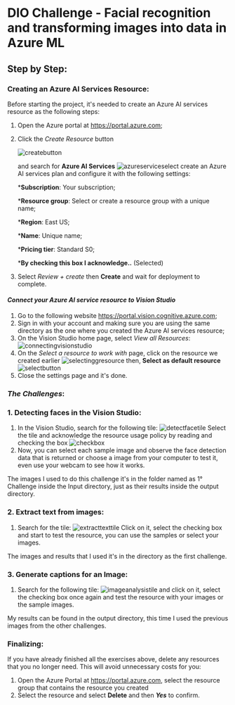 # DIO Challenge - Facial recognition and transforming images into data in Azure ML

## Step by Step: 
### Creating an Azure AI Services Resource:
Before starting the project, it's needed to create an Azure AI services resource as the following steps:
1. Open the Azure portal at https://portal.azure.com;
2. Click the _Create Resource_ button 

    ![createbutton](screenshots/create_resource.png)

    and search for **Azure AI Services**
    ![azureservice](screenshots/create_resource2.png)select create an Azure AI services plan and configure it with the following settings:
    
    ***Subscription**: Your subscription; 
    
    ***Resource group**: Select or create a resource group with a unique name;
    
    ***Region**: East US;
    
    ***Name**: Unique name; 
    
    ***Pricing tier**: Standard S0;
    
    ***By checking this box I acknowledge..** (Selected)

3. Select _Review + create_ then **Create** and wait for deployment to complete.

#### _Connect your Azure AI service resource to Vision Studio_
1. Go to the following website https://portal.vision.cognitive.azure.com;
2. Sign in with your account and making sure you are using the same directory as the one where you created the Azure AI services resource;
3. On the Vision Studio home page, select _View all Resources_:
    ![connectingvisionstudio](screenshots/connecting.png)
4. On the _Select a resource to work with_ page, click on the resource we created earlier
![selectinggresource](screenshots/connecting2.png)
then, **Select as default resource**
![selectbutton](screenshots/connecting3.png)
5. Close the settings page and it's done.

### _The Challenges_:
### 1. Detecting faces in the Vision Studio:
1. In the Vision Studio, search for the following tile:
![detectfacetile](screenshots/detectfaces.png)
Select the tile and acknowledge the resource usage policy by reading and checking the box
![checkbox](screenshots/detectfacescheckbox.png)
2. Now, you can select each sample image and observe the face detection data that is returned or choose a image from your computer to test it, even use your webcam to see how it works.

The images I used to do this challenge it's in the folder named as 1° Challenge inside the Input directory, just as their results inside the output directory.

### 2. Extract text from images:
1. Search for the tile: 
![extracttexttile](screenshots/extractextile.png)
Click on it, select the checking box and start to test the resource, you can use the samples or select your images.

The images and results that I used it's in the directory as the first challenge.

### 3. Generate captions for an Image:
1. Search for the following tile:
![imageanalysistile](screenshots/generatecaptiontile.png) 
and click on it, select the checking box once again and test the resource with your images or the sample images.

My results can be found in the output directory, this time I used the previous images from the other challenges.

### Finalizing:
If you have already finished all the exercises above, delete any resources that you no longer need. This will avoid unnecessary costs for you:

1. Open the Azure Portal at https://portal.azure.com, select the resource group that contains the resource you created
2. Select the resource and select **Delete** and then **_Yes_** to confirm.

